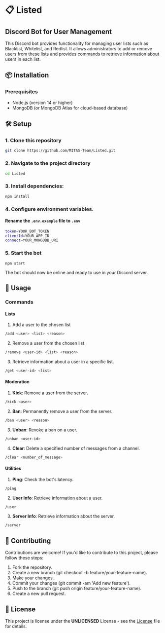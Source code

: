 # 📋 Listed
## Discord Bot for User Management

This Discord bot provides functionality for managing user lists such as Blacklist, Whitelist, and Redlist. It allows administrators to add or remove users from these lists and provides commands to retrieve information about users in each list.

## 📦 Installation
### Prerequisites
- Node.js (version 14 or higher)
- MongoDB (or MongoDB Atlas for cloud-based database)

## 🛠️ Setup
### 1. Clone this repository
```bash
git clone https://github.com/MITAS-Team/Listed.git
```

### 2. Navigate to the project directory
```bash
cd Listed
```

### 3. Install dependencies:
```bash
npm install
```

### 4. Configure environment variables. 
#### Rename the `.env.exemple` file to `.env`
```bash
token=YOUR_BOT_TOKEN
clientId=YOUR_APP_ID
connect=YOUR_MONGODB_URI
```

### 5. Start the bot
```
npm start
```

The bot should now be online and ready to use in your Discord server.

## 📖 Usage
### Commands
#### Lists
1. Add a user to the chosen list
```bash
/add <user> <list> <reason>
```
2. Remove a user from the chosen list
```bash
/remove <user-id> <list> <reason>
```
3. Retrieve information about a user in a specific list.
```bash
/get <user-id> <list>
```

#### Moderation
1. **Kick**: Remove a user from the server.
```bash
/kick <user>
```
2. **Ban**: Permanently remove a user from the server.
```bash
/ban <user> <reason>
```
3. **Unban**: Revoke a ban on a user.
```bash
/unban <user-id>
```
4. **Clear**: Delete a specified number of messages from a channel.
```bash
/clear <number_of_message>
```

#### Utilities
1. **Ping**: Check the bot's latency.
```bash
/ping
```
2. **User Info**: Retrieve information about a user.
```bash
/user
```
3. **Server Info**: Retrieve information about the server.
```bash
/server
```

## 🤝 Contributing
Contributions are welcome! If you'd like to contribute to this project, please follow these steps:

1. Fork the repository.
2. Create a new branch (git checkout -b feature/your-feature-name).
3. Make your changes.
4. Commit your changes (git commit -am 'Add new feature').
5. Push to the branch (git push origin feature/your-feature-name).
6. Create a new pull request.

## 📝 License
This project is license under the **UNLICENSED** License - see the [License](https://github.com/MITAS-Team/Listed/blob/main/LICENSE) file for details.